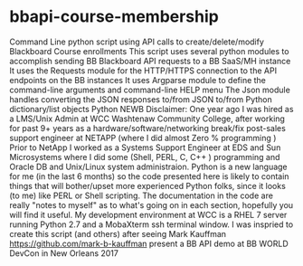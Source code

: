 # bbapi-course-membership
Command Line python script using API calls to create/delete/modify Blackboard Course enrollments
This script uses several python modules to accomplish sending BB Blackboard API requests to a BB SaaS/MH instance
It uses the Requests module for the HTTP/HTTPS connection to the API endpoints on the BB instances
It uses Argparse module to define the command-line arguments and command-line HELP menu
The Json module handles converting the JSON responses to/from JSON to/from Python dictionary/list objects
Python NEWB Disclaimer: 
One year ago I was hired as a LMS/Unix Admin at WCC Washtenaw Community College, after working for past 9+ years as
a hardware/software/networking break/fix post-sales support engineer at NETAPP (where I did almost Zero % programming ) 
Prior to NetApp I worked as a Systems Support Engineer at EDS and Sun Microsystems where I did some (Shell, PERL, C, C++ ) programming
and Oracle DB and Unix/Linux system administraion. Python is a new language for me (in the last 6 months) so the code presented here is
likely to contain things that will bother/upset more experienced Python folks, since it looks (to me) like PERL or Shell scripting.
The documentation in the code are really "notes to myself" as to what's going on in each section, hopefully you will find it useful. 
My development environment at WCC is a RHEL 7 server running Python 2.7 and a MobaXterm ssh terminal window. 
I was inspried to create this script (and others) after seeing Mark Kauffman https://github.com/mark-b-kauffman present a BB API demo 
at BB WORLD DevCon in New Orleans 2017
